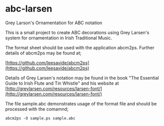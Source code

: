 # abc-larsen
Grey Larson's Ornamentation for ABC notation

This is a small project to create ABC decorations using Grey 
Larsen's system for ornamentation in Irish Traditional Music.

The format sheet should be used with the application abcm2ps.
Further details of abcm2ps may be found at;

[https://github.com/leesavide/abcm2ps](https://github.com/leesavide/abcm2ps)

Details of Grey Larsen's notation may be found in the book 
"The Essential Guide to Irish Flute and Tin Whistle" and 
his website at [http://greylarsen.com/resources/larsen-font/](http://greylarsen.com/resources/larsen-font/)

The file sample.abc demonstrates usage of the format file
and should be processed with the comamnd;

    abcm2ps -O sample.ps sample.abc


